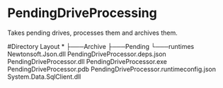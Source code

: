 # PendingDriveProcessing
Takes pending drives, processes them and archives them.

#Directory Layout
*
├───Archive
├───Pending
└───runtimes
    Newtonsoft.Json.dll
    PendingDriveProcessor.deps.json
    PendingDriveProcessor.dll
    PendingDriveProcessor.exe
    PendingDriveProcessor.pdb
    PendingDriveProcessor.runtimeconfig.json
    System.Data.SqlClient.dll
